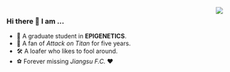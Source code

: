 <img align="right" src="https://github-readme-stats.vercel.app/api?username=IvanWoo22&bg_color=30,e96443,904e95&title_color=fff&text_color=fff&hide=stars,issues,contribs&count_private=true" />

### Hi there 👋  I am ...

- 🧬 A graduate student in **EPIGENETICS**.
- 🐒 A fan of *Attack on Titan* for five years.
- 🛠 A loafer who likes to fool around.
- ⚽️ Forever missing *Jiangsu F.C.* ❤️
